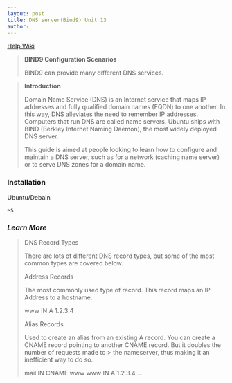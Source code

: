 ```yaml
---
layout: post
title: DNS server(Bind9) Unit 13
author:
---
```


[Help Wiki](https://help.ubuntu.com/community/BIND9ServerHowto)

> <b>**BIND9 Configuration Scenarios**</b>
>
> BIND9 can provide many different DNS services.

> <b>Introduction</b>
>
> Domain Name Service (DNS) is an Internet service that maps IP addresses and fully qualified domain names (FQDN) to one another. In this way, DNS alleviates the need to remember IP addresses. Computers that run DNS are called name servers. Ubuntu ships with BIND (Berkley Internet Naming Daemon), the most widely deployed DNS server.
>
> This guide is aimed at people looking to learn how to configure and maintain a DNS server, such as for a network (caching name server) or to serve DNS zones for a domain name. 

### Installation

Ubuntu/Debain

```
~$
```

### *Learn More*

> DNS Record Types
>
> There are lots of different DNS record types, but some of the most common types are covered below.
>
> Address Records
>
> The most commonly used type of record. This record maps an IP Address to a hostname.
>
> www      IN    A      1.2.3.4
>
> Alias Records
>
> Used to create an alias from an existing A record. You can create a CNAME record pointing to another CNAME record. But it doubles the number of requests made to > the nameserver, thus making it an inefficient way to do so.
>
> mail     IN    CNAME  www
> www      IN    A      1.2.3.4
> ...
